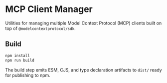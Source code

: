 # MCP Client Manager

Utilities for managing multiple Model Context Protocol (MCP) clients built on top of `@modelcontextprotocol/sdk`.

## Build

```sh
npm install
npm run build
```

The build step emits ESM, CJS, and type declaration artifacts to `dist/` ready for publishing to npm.
